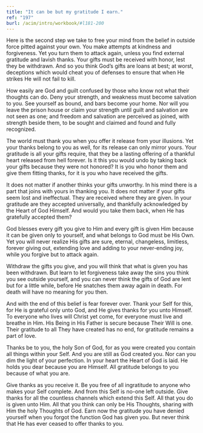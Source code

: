 ```yaml
---
title: "It can be but my gratitude I earn."
ref: "197"
burl: /acim/intro/workbook/#l181-200
---
```


Here is the second step we take to free your mind from the belief in
outside force pitted against your own. You make attempts at kindness and
forgiveness. Yet you turn them to attack again, unless you find external
gratitude and lavish thanks. Your gifts must be received with honor, lest
they be withdrawn. And so you think God’s gifts are loans at best; at
worst, deceptions which would cheat you of defenses to ensure that when
He strikes He will not fail to kill.

How easily are God and guilt confused by those who know not what their
thoughts can do. Deny your strength, and weakness must become salvation
to you. See yourself as bound, and bars become your home. Nor will you
leave the prison house or claim your strength until guilt and salvation
are not seen as one; and freedom and salvation are perceived as joined,
with strength beside them, to be sought and claimed and found and fully
recognized.

The world must thank you when you offer it release from your
illusions. Yet your thanks belong to you as well, for its release can
only mirror yours. Your gratitude is all your gifts require, that they
be a lasting offering of a thankful heart released from hell forever. Is
it this you would undo by taking back your gifts because they were not
honored? It is you who honor them and give them fitting thanks, for it
is you who have received the gifts.

It does not matter if another thinks your gifts unworthy. In his mind
there is a part that joins with yours in thanking you. It does not
matter if your gifts seem lost and ineffectual. They are received where
they are given. In your gratitude are they accepted universally, and
thankfully acknowledged by the Heart of God Himself. And would you take
them back, when He has gratefully accepted them?

God blesses every gift you give to Him and every gift is given Him
because it can be given only to yourself, and what belongs to God must
be His Own. Yet you will never realize His gifts are sure, eternal,
changeless, limitless, forever giving out, extending love and adding to
your never-ending joy, while you forgive but to attack again.

Withdraw the gifts you give, and you will think that what is
given you has been withdrawn. But learn to let forgiveness take away the
sins you think you see outside yourself, and you can never think the
gifts of God are lent but for a little while, before He snatches them
away again in death. For death will have no meaning for you then.

And with the end of this belief is fear forever over. Thank your Self
for this, for He is grateful only unto God, and He gives thanks for you
unto Himself. To everyone who lives will Christ yet come, for everyone
must live and breathe in Him. His Being in His Father is secure because
Their Will is one. Their gratitude to all They have created has no end,
for gratitude remains a part of love.

Thanks be to you, the holy Son of God, for as you were created you
contain all things within your Self. And you are still as God created
you. Nor can you dim the light of your perfection. In your heart the
Heart of God is laid. He holds you dear because you are Himself. All
gratitude belongs to you because of what you are.

Give thanks as you receive it. Be you free of all ingratitude to anyone
who makes your Self complete. And from this Self is no-one left outside.
Give thanks for all the countless channels which extend this Self. All
that you do is given unto Him. All that you think can only be His
Thoughts, sharing with Him the holy Thoughts of God. Earn now the
gratitude you have denied yourself when you forgot the function God has
given you. But never think that He has ever ceased to offer thanks to
you.

